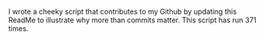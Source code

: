 I wrote a cheeky script that contributes to my Github by updating this ReadMe to illustrate why more than commits matter. This script has run 371 times.